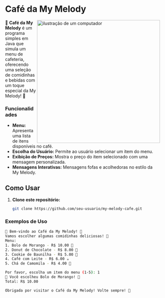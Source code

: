 # Café da My Melody
<img src="https://th.bing.com/th/id/OIP.H4bxghfG87_XtmEwlgHyWwHaFA?rs=1&pid=ImgDetMai" alt="ilustração de um computador" min-width="400px" max-width="400px" width="400px" align="right">


🎀 **Café da My Melody** é um programa simples em Java que simula um menu de cafeteria, oferecendo uma seleção de comidinhas e bebidas com um toque especial da My Melody! 🎀



### Funcionalidades

- **Menu:** Apresenta uma lista de itens disponíveis no café.
- **Escolha do Usuário:** Permite ao usuário selecionar um item do menu.
- **Exibição de Preços:** Mostra o preço do item selecionado com uma mensagem personalizada.
- **Mensagens Interativas:** Mensagens fofas e acolhedoras no estilo da My Melody.

## Como Usar

1. **Clone este repositório:**
   ```bash
   git clone https://github.com/seu-usuario/my-melody-cafe.git

### Exemplos de Uso
   ```bash
   🎀 Bem-vindo ao Café da My Melody! 🎀
   Vamos escolher algumas comidinhas deliciosas! 🍰
   Menu:
   1. Bolo de Morango - R$ 10.00 🍓
   2. Donut de Chocolate - R$ 8.00 🍩
   3. Cookie de Baunilha - R$ 5.00 🍪
   4. Café com Leite - R$ 6.00 ☕
5. Chá de Camomila - R$ 4.00 🍵

Por favor, escolha um item do menu (1-5): 1
🎀 Você escolheu Bolo de Morango! 🍓
Total: R$ 10.00

Obrigada por visitar o Café da My Melody! Volte sempre! 🌸

